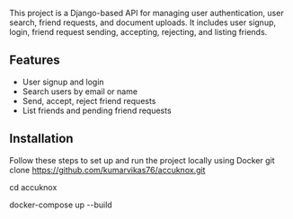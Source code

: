 This project is a Django-based API for managing user authentication, user search, friend requests, and document uploads. It includes user signup, login, friend request sending, accepting, rejecting, and listing friends.

## Features

- User signup and login
- Search users by email or name
- Send, accept, reject friend requests
- List friends and pending friend requests
## Installation

Follow these steps to set up and run the project locally using Docker
git clone https://github.com/kumarvikas76/accuknox.git

cd accuknox

docker-compose up --build
